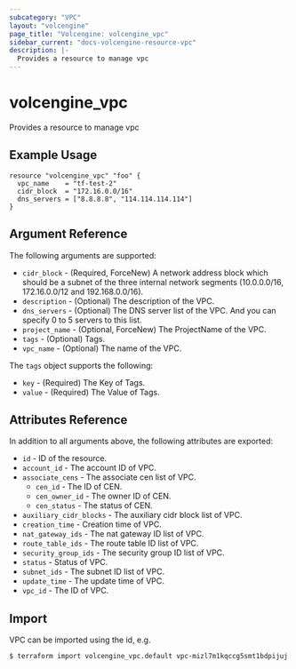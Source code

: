```yaml
---
subcategory: "VPC"
layout: "volcengine"
page_title: "Volcengine: volcengine_vpc"
sidebar_current: "docs-volcengine-resource-vpc"
description: |-
  Provides a resource to manage vpc
---
```

# volcengine_vpc
Provides a resource to manage vpc
## Example Usage
```hcl
resource "volcengine_vpc" "foo" {
  vpc_name    = "tf-test-2"
  cidr_block  = "172.16.0.0/16"
  dns_servers = ["8.8.8.8", "114.114.114.114"]
}
```
## Argument Reference
The following arguments are supported:
* `cidr_block` - (Required, ForceNew) A network address block which should be a subnet of the three internal network segments (10.0.0.0/16, 172.16.0.0/12 and 192.168.0.0/16).
* `description` - (Optional) The description of the VPC.
* `dns_servers` - (Optional) The DNS server list of the VPC. And you can specify 0 to 5 servers to this list.
* `project_name` - (Optional, ForceNew) The ProjectName of the VPC.
* `tags` - (Optional) Tags.
* `vpc_name` - (Optional) The name of the VPC.

The `tags` object supports the following:

* `key` - (Required) The Key of Tags.
* `value` - (Required) The Value of Tags.

## Attributes Reference
In addition to all arguments above, the following attributes are exported:
* `id` - ID of the resource.
* `account_id` - The account ID of VPC.
* `associate_cens` - The associate cen list of VPC.
    * `cen_id` - The ID of CEN.
    * `cen_owner_id` - The owner ID of CEN.
    * `cen_status` - The status of CEN.
* `auxiliary_cidr_blocks` - The auxiliary cidr block list of VPC.
* `creation_time` - Creation time of VPC.
* `nat_gateway_ids` - The nat gateway ID list of VPC.
* `route_table_ids` - The route table ID list of VPC.
* `security_group_ids` - The security group ID list of VPC.
* `status` - Status of VPC.
* `subnet_ids` - The subnet ID list of VPC.
* `update_time` - The update time of VPC.
* `vpc_id` - The ID of VPC.


## Import
VPC can be imported using the id, e.g.
```
$ terraform import volcengine_vpc.default vpc-mizl7m1kqccg5smt1bdpijuj
```

